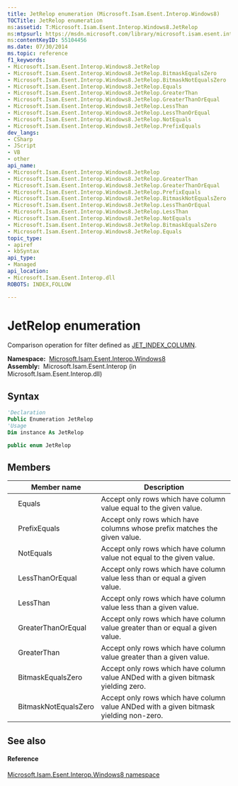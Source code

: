 ```yaml
---
title: JetRelop enumeration (Microsoft.Isam.Esent.Interop.Windows8)
TOCTitle: JetRelop enumeration
ms:assetid: T:Microsoft.Isam.Esent.Interop.Windows8.JetRelop
ms:mtpsurl: https://msdn.microsoft.com/library/microsoft.isam.esent.interop.windows8.jetrelop(v=EXCHG.10)
ms:contentKeyID: 55104456
ms.date: 07/30/2014
ms.topic: reference
f1_keywords:
- Microsoft.Isam.Esent.Interop.Windows8.JetRelop
- Microsoft.Isam.Esent.Interop.Windows8.JetRelop.BitmaskEqualsZero
- Microsoft.Isam.Esent.Interop.Windows8.JetRelop.BitmaskNotEqualsZero
- Microsoft.Isam.Esent.Interop.Windows8.JetRelop.Equals
- Microsoft.Isam.Esent.Interop.Windows8.JetRelop.GreaterThan
- Microsoft.Isam.Esent.Interop.Windows8.JetRelop.GreaterThanOrEqual
- Microsoft.Isam.Esent.Interop.Windows8.JetRelop.LessThan
- Microsoft.Isam.Esent.Interop.Windows8.JetRelop.LessThanOrEqual
- Microsoft.Isam.Esent.Interop.Windows8.JetRelop.NotEquals
- Microsoft.Isam.Esent.Interop.Windows8.JetRelop.PrefixEquals
dev_langs:
- CSharp
- JScript
- VB
- other
api_name: 
- Microsoft.Isam.Esent.Interop.Windows8.JetRelop
- Microsoft.Isam.Esent.Interop.Windows8.JetRelop.GreaterThan
- Microsoft.Isam.Esent.Interop.Windows8.JetRelop.GreaterThanOrEqual
- Microsoft.Isam.Esent.Interop.Windows8.JetRelop.PrefixEquals
- Microsoft.Isam.Esent.Interop.Windows8.JetRelop.BitmaskNotEqualsZero
- Microsoft.Isam.Esent.Interop.Windows8.JetRelop.LessThanOrEqual
- Microsoft.Isam.Esent.Interop.Windows8.JetRelop.LessThan
- Microsoft.Isam.Esent.Interop.Windows8.JetRelop.NotEquals
- Microsoft.Isam.Esent.Interop.Windows8.JetRelop.BitmaskEqualsZero
- Microsoft.Isam.Esent.Interop.Windows8.JetRelop.Equals
topic_type: 
- apiref
- kbSyntax
api_type: 
- Managed
api_location: 
- Microsoft.Isam.Esent.Interop.dll
ROBOTS: INDEX,FOLLOW

---
```


# JetRelop enumeration

Comparison operation for filter defined as [JET_INDEX_COLUMN](./jet-index-column-class.md).

**Namespace:**  [Microsoft.Isam.Esent.Interop.Windows8](./microsoft.isam.esent.interop.windows8-namespace.md)  
**Assembly:**  Microsoft.Isam.Esent.Interop (in Microsoft.Isam.Esent.Interop.dll)

## Syntax

``` vb
'Declaration
Public Enumeration JetRelop
'Usage
Dim instance As JetRelop
```

``` csharp
public enum JetRelop
```

## Members

<table>
<thead>
<tr class="header">
<th></th>
<th>Member name</th>
<th>Description</th>
</tr>
</thead>
<tbody>
<tr class="odd">
<td></td>
<td>Equals</td>
<td>Accept only rows which have column value equal to the given value.</td>
</tr>
<tr class="even">
<td></td>
<td>PrefixEquals</td>
<td>Accept only rows which have columns whose prefix matches the given value.</td>
</tr>
<tr class="odd">
<td></td>
<td>NotEquals</td>
<td>Accept only rows which have column value not equal to the given value.</td>
</tr>
<tr class="even">
<td></td>
<td>LessThanOrEqual</td>
<td>Accept only rows which have column value less than or equal a given value.</td>
</tr>
<tr class="odd">
<td></td>
<td>LessThan</td>
<td>Accept only rows which have column value less than a given value.</td>
</tr>
<tr class="even">
<td></td>
<td>GreaterThanOrEqual</td>
<td>Accept only rows which have column value greater than or equal a given value.</td>
</tr>
<tr class="odd">
<td></td>
<td>GreaterThan</td>
<td>Accept only rows which have column value greater than a given value.</td>
</tr>
<tr class="even">
<td></td>
<td>BitmaskEqualsZero</td>
<td>Accept only rows which have column value ANDed with a given bitmask yielding zero.</td>
</tr>
<tr class="odd">
<td></td>
<td>BitmaskNotEqualsZero</td>
<td>Accept only rows which have column value ANDed with a given bitmask yielding non-zero.</td>
</tr>
</tbody>
</table>


## See also

#### Reference

[Microsoft.Isam.Esent.Interop.Windows8 namespace](./microsoft.isam.esent.interop.windows8-namespace.md)